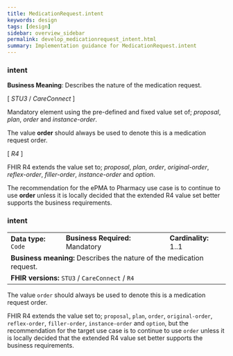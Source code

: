 ```yaml
---
title: MedicationRequest.intent
keywords: design
tags: [design]
sidebar: overview_sidebar
permalink: develop_medicationrequest_intent.html
summary: Implementation guidance for MedicationRequest.intent
---
```


### intent

**Business Meaning**: Describes the nature of the medication request.

[ *STU3* / *CareConnect* ]

Mandatory element using the pre-defined and fixed value set of; *proposal*, *plan*, *order* and  *instance-order*.

The value **order** should always be used to denote this is a medication request order.
 
[ *R4* ]

FHIR R4 extends the value set to; *proposal*, *plan*, *order*, *original-order*, *reflex-order*, *filler-order*, *instance-order* and *option*.

The recommendation for the ePMA to Pharmacy use case is to continue to use **order** unless it is locally decided that the extended R4 value set better supports the business requirements.

### intent

<table class='resource-attributes'>
  <tr>
    <td><b>Data type:</b> <code>Code</code></td>
    <td><b>Business Required:</b> Mandatory</td>
    <td><b>Cardinality:</b> 1..1</td>
  </tr>
  <tr>
  <td colspan=3><b>Business meaning:</b> Describes the nature of the medication request.</td>
  </tr>
  <tr>
  <td colspan=3><b>FHIR versions:</b> <code>STU3</code> / <code>CareConnect</code> / <code>R4</code></td>
  </tr>
</table>

The value `order` should always be used to denote this is a medication request order.

FHIR R4 extends the value set to; `proposal`, `plan`, `order`, `original-order`, `reflex-order`, `filler-order`, `instance-order` and `option`, but the recommendation for the target use case is to continue to use `order` unless it is locally decided that the extended R4 value set better supports the business requirements.
